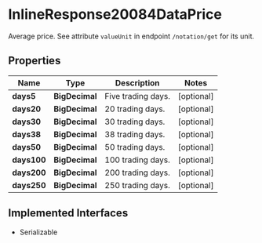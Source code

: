 

# InlineResponse20084DataPrice

Average price. See attribute `valueUnit` in endpoint `/notation/get` for its unit.

## Properties

Name | Type | Description | Notes
------------ | ------------- | ------------- | -------------
**days5** | **BigDecimal** | Five trading days. |  [optional]
**days20** | **BigDecimal** | 20 trading days. |  [optional]
**days30** | **BigDecimal** | 30 trading days. |  [optional]
**days38** | **BigDecimal** | 38 trading days. |  [optional]
**days50** | **BigDecimal** | 50 trading days. |  [optional]
**days100** | **BigDecimal** | 100 trading days. |  [optional]
**days200** | **BigDecimal** | 200 trading days. |  [optional]
**days250** | **BigDecimal** | 250 trading days. |  [optional]


## Implemented Interfaces

* Serializable


